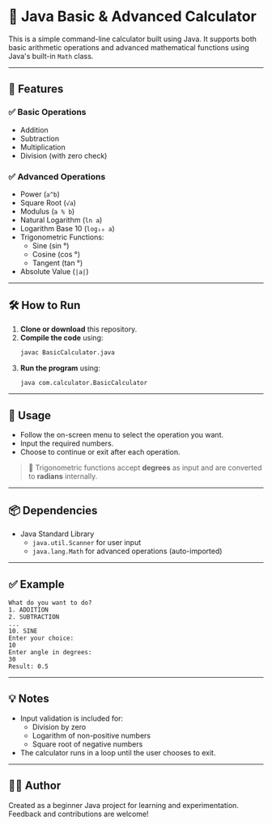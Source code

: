 # 🔢 Java Basic & Advanced Calculator

This is a simple command-line calculator built using Java. It supports both basic arithmetic operations and advanced mathematical functions using Java's built-in `Math` class.

---

## 🚀 Features

### ✅ Basic Operations
- Addition
- Subtraction
- Multiplication
- Division (with zero check)

### ✅ Advanced Operations
- Power (`a^b`)
- Square Root (`√a`)
- Modulus (`a % b`)
- Natural Logarithm (`ln a`)
- Logarithm Base 10 (`log₁₀ a`)
- Trigonometric Functions:
  - Sine (sin °)
  - Cosine (cos °)
  - Tangent (tan °)
- Absolute Value (`|a|`)

---

## 🛠️ How to Run

1. **Clone or download** this repository.
2. **Compile the code** using:
   ```bash
   javac BasicCalculator.java
   ```
3. **Run the program** using:
   ```bash
   java com.calculator.BasicCalculator
   ```

---

## 🧠 Usage

- Follow the on-screen menu to select the operation you want.
- Input the required numbers.
- Choose to continue or exit after each operation.

> 📌 Trigonometric functions accept **degrees** as input and are converted to **radians** internally.

---

## 📦 Dependencies

- Java Standard Library
  - `java.util.Scanner` for user input
  - `java.lang.Math` for advanced operations (auto-imported)

---

## ✅ Example

```
What do you want to do?
1. ADDITION
2. SUBTRACTION
...
10. SINE
Enter your choice:
10
Enter angle in degrees:
30
Result: 0.5
```

---

## 💡 Notes

- Input validation is included for:
  - Division by zero
  - Logarithm of non-positive numbers
  - Square root of negative numbers
- The calculator runs in a loop until the user chooses to exit.

---

## 🧑‍💻 Author

Created as a beginner Java project for learning and experimentation. Feedback and contributions are welcome!
